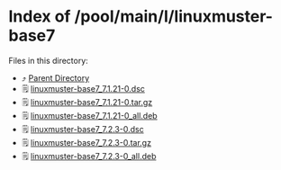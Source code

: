
# Index of /pool/main/l/linuxmuster-base7
Files in this directory:
- ⤴ [Parent Directory](../)
- 🗒 [linuxmuster-base7_7.1.21-0.dsc](linuxmuster-base7_7.1.21-0.dsc)
- 🗒 [linuxmuster-base7_7.1.21-0.tar.gz](linuxmuster-base7_7.1.21-0.tar.gz)
- 🗒 [linuxmuster-base7_7.1.21-0_all.deb](linuxmuster-base7_7.1.21-0_all.deb)
- 🗒 [linuxmuster-base7_7.2.3-0.dsc](linuxmuster-base7_7.2.3-0.dsc)
- 🗒 [linuxmuster-base7_7.2.3-0.tar.gz](linuxmuster-base7_7.2.3-0.tar.gz)
- 🗒 [linuxmuster-base7_7.2.3-0_all.deb](linuxmuster-base7_7.2.3-0_all.deb)

